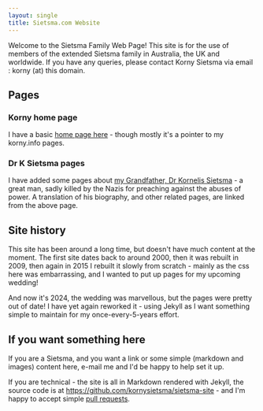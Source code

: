 ```yaml
---
layout: single
title: Sietsma.com Website
---
```


Welcome to the Sietsma Family Web Page!  This site is for the use of members of the extended Sietsma family in Australia, the UK and worldwide.  If you have any queries, please contact Korny Sietsma via email : korny (at) this domain.

## Pages

### Korny home page

I have a basic [home page here](/korny/) - though mostly it's a pointer to my korny.info pages.

### Dr K Sietsma pages

I have added some pages about [my Grandfather, Dr Kornelis Sietsma](/dr_k_sietsma/) - a great man, sadly killed by the Nazis for preaching against the abuses of power.  A translation of his biography, and other related pages, are linked from the above page.

## Site history

This site has been around a long time, but doesn't have much content at the moment. The first site dates back to around 2000, then it was rebuilt in 2009, then again in 2015 I rebuilt it slowly from scratch - mainly as the css here was embarrassing, and I wanted to put up pages for my upcoming wedding!

And now it's 2024, the wedding was marvellous, but the pages were pretty out of date!  I have yet again reworked it - using Jekyll as I want something simple to maintain for my once-every-5-years effort.

## If you want something here

If you are a Sietsma, and you want a link or some simple (markdown and images) content here, e-mail me and I'd be happy to help set it up.

 If you are technical - the site is all in Markdown rendered with Jekyll, the source code is at <https://github.com/kornysietsma/sietsma-site> - and I'm happy to accept simple [pull requests](https://docs.github.com/en/pull-requests/collaborating-with-pull-requests/proposing-changes-to-your-work-with-pull-requests/creating-a-pull-request).
